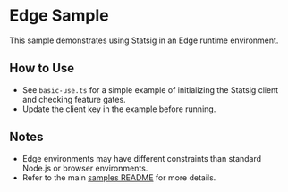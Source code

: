 # Edge Sample

This sample demonstrates using Statsig in an Edge runtime environment.

## How to Use

- See `basic-use.ts` for a simple example of initializing the Statsig client and checking feature gates.
- Update the client key in the example before running.

## Notes

- Edge environments may have different constraints than standard Node.js or browser environments.
- Refer to the main [samples README](../README.md) for more details.
